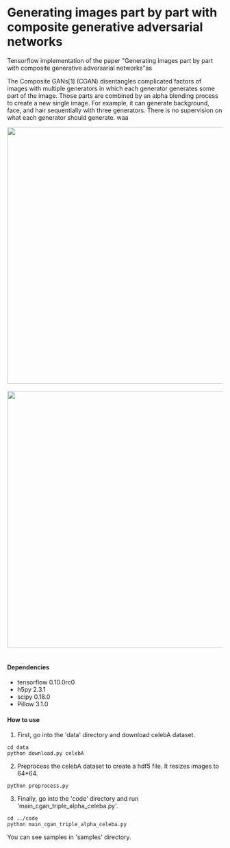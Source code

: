# Generating images part by part with composite generative adversarial networks
Tensorflow implementation of the paper "Generating images part by part with composite generative adversarial networks"as

The Composite GANs[1] (CGAN) disentangles complicated factors of images with multiple generators in which each generator generates some part of the image. Those parts are combined by an alpha blending process to create a new single image. For example, it can generate background, face, and hair sequentially with three generators. There is no supervision on what each generator should generate.
waa

<div align="center">
  <img width="600px" src="http://i.imgur.com/jePfTCx.png"><br><br>
</div>

<div align="center">
  <img width="600px" src="http://i.imgur.com/hpZ9DuP.png"><br><br>
</div>


#### Dependencies
* tensorflow 0.10.0rc0
* h5py 2.3.1
* scipy 0.18.0
* Pillow 3.1.0

#### How to use
1. First, go into the 'data' directory and download celebA dataset.

```
cd data
python download.py celebA
```

2. Preprocess the celebA dataset to create a hdf5 file. It resizes images to 64*64.

```
python preprocess.py
```

3. Finally, go into the 'code' directory and run 'main_cgan_triple_alpha_celeba.py'.

```
cd ../code
python main_cgan_triple_alpha_celeba.py
```

You can see samples in 'samples' directory.

